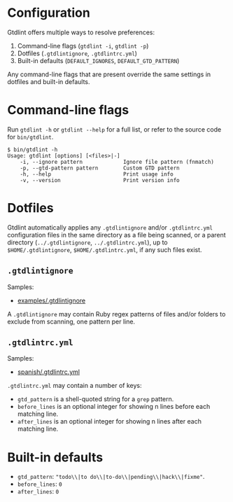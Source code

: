 # Configuration

Gtdlint offers multiple ways to resolve preferences:

1. Command-line flags (`gtdlint -i`, `gtdlint -p`)
2. Dotfiles (`.gtdlintignore`, `.gtdlintrc.yml`)
3. Built-in defaults (`DEFAULT_IGNORES`, `DEFAULT_GTD_PATTERN`)

Any command-line flags that are present override the same settings in dotfiles and built-in defaults.

# Command-line flags

Run `gtdlint -h` or `gtdlint --help` for a full list, or refer to the source code for `bin/gtdlint`.

```console
$ bin/gtdlint -h
Usage: gtdlint [options] [<files>|-]
    -i, --ignore pattern             Ignore file pattern (fnmatch)
    -p, --gtd-pattern pattern        Custom GTD pattern
    -h, --help                       Print usage info
    -v, --version                    Print version info
```

# Dotfiles

Gtdlint automatically applies any `.gtdlintignore` and/or `.gtdlintrc.yml` configuration files in the same directory as a file being scanned, or a parent directory (`../.gtdlintignore`, `../.gtdlintrc.yml`), up to `$HOME/.gtdlintignore`, `$HOME/.gtdlintrc.yml`, if any such files exist.

## `.gtdlintignore`

Samples:

* [examples/.gtdlintignore](https://github.com/mcandre/gtdlint/blob/master/examples/.gtdlintignore)

A `.gtdlintignore` may contain Ruby regex patterns of files and/or folders to exclude from scanning, one pattern per line.

## `.gtdlintrc.yml`

Samples:

* [spanish/.gtdlintrc.yml](https://github.com/mcandre/gtdlint/blob/master/examples/spanish/.gtdlintrc.yml)

`.gtdlintrc.yml` may contain a number of keys:

* `gtd_pattern` is a shell-quoted string for a `grep` pattern.
* `before_lines` is an optional integer for showing n lines before each matching line.
* `after_lines` is an optional integer for showing n lines after each matching line.

# Built-in defaults

* `gtd_pattern`: `"todo\\|to do\\|to-do\\|pending\\|hack\\|fixme"`.
* `before_lines`: `0`
* `after_lines`: `0`
